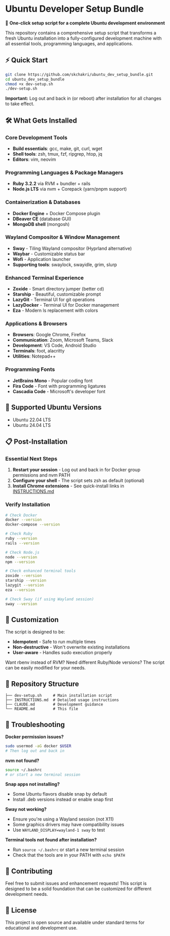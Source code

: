 # Ubuntu Developer Setup Bundle

🚀 **One-click setup script for a complete Ubuntu development environment**

This repository contains a comprehensive setup script that transforms a fresh Ubuntu installation into a fully-configured development machine with all essential tools, programming languages, and applications.

## ⚡ Quick Start

```bash
git clone https://github.com/skchakri/ubuntu_dev_setup_bundle.git
cd ubuntu_dev_setup_bundle
chmod +x dev-setup.sh
./dev-setup.sh
```

**Important:** Log out and back in (or reboot) after installation for all changes to take effect.

## 🛠️ What Gets Installed

### Core Development Tools
- **Build essentials**: gcc, make, git, curl, wget
- **Shell tools**: zsh, tmux, fzf, ripgrep, htop, jq
- **Editors**: vim, neovim

### Programming Languages & Package Managers
- **Ruby 3.2.2** via RVM + bundler + rails
- **Node.js LTS** via nvm + Corepack (yarn/pnpm support)

### Containerization & Databases
- **Docker Engine** + Docker Compose plugin
- **DBeaver CE** (database GUI)
- **MongoDB shell** (mongosh)

### Wayland Compositor & Window Management
- **Sway** - Tiling Wayland compositor (Hyprland alternative)
- **Waybar** - Customizable status bar
- **Wofi** - Application launcher
- **Supporting tools**: swaylock, swayidle, grim, slurp

### Enhanced Terminal Experience
- **Zoxide** - Smart directory jumper (better cd)
- **Starship** - Beautiful, customizable prompt
- **LazyGit** - Terminal UI for git operations
- **LazyDocker** - Terminal UI for Docker management
- **Eza** - Modern ls replacement with colors

### Applications & Browsers
- **Browsers**: Google Chrome, Firefox
- **Communication**: Zoom, Microsoft Teams, Slack
- **Development**: VS Code, Android Studio
- **Terminals**: foot, alacritty
- **Utilities**: Notepad++

### Programming Fonts
- **JetBrains Mono** - Popular coding font
- **Fira Code** - Font with programming ligatures
- **Cascadia Code** - Microsoft's developer font

## 🎯 Supported Ubuntu Versions

- Ubuntu 22.04 LTS
- Ubuntu 24.04 LTS

## 📋 Post-Installation

### Essential Next Steps
1. **Restart your session** - Log out and back in for Docker group permissions and nvm PATH
2. **Configure your shell** - The script sets zsh as default (optional)
3. **Install Chrome extensions** - See quick-install links in [INSTRUCTIONS.md](INSTRUCTIONS.md)

### Verify Installation
```bash
# Check Docker
docker --version
docker-compose --version

# Check Ruby
ruby --version
rails --version

# Check Node.js
node --version
npm --version

# Check enhanced terminal tools
zoxide --version
starship --version
lazygit --version
eza --version

# Check Sway (if using Wayland session)
sway --version
```

## 🔧 Customization

The script is designed to be:
- **Idempotent** - Safe to run multiple times
- **Non-destructive** - Won't overwrite existing installations
- **User-aware** - Handles sudo execution properly

Want rbenv instead of RVM? Need different Ruby/Node versions? The script can be easily modified for your needs.

## 📁 Repository Structure

```
├── dev-setup.sh     # Main installation script
├── INSTRUCTIONS.md  # Detailed usage instructions
├── CLAUDE.md        # Development guidance
└── README.md        # This file
```

## 🐛 Troubleshooting

**Docker permission issues?**
```bash
sudo usermod -aG docker $USER
# Then log out and back in
```

**nvm not found?**
```bash
source ~/.bashrc
# or start a new terminal session
```

**Snap apps not installing?**
- Some Ubuntu flavors disable snap by default
- Install .deb versions instead or enable snap first

**Sway not working?**
- Ensure you're using a Wayland session (not X11)
- Some graphics drivers may have compatibility issues
- Use `WAYLAND_DISPLAY=wayland-1 sway` to test

**Terminal tools not found after installation?**
- Run `source ~/.bashrc` or start a new terminal session
- Check that the tools are in your PATH with `echo $PATH`

## 🤝 Contributing

Feel free to submit issues and enhancement requests! This script is designed to be a solid foundation that can be customized for different development needs.

## 📄 License

This project is open source and available under standard terms for educational and development use.